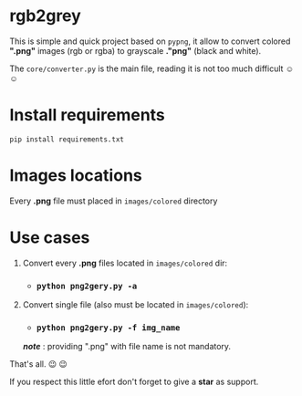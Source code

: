 # rgb2grey
This is simple and quick project based on ```pypng```, it allow to convert colored **".png"** images (rgb or rgba) to grayscale **."png"** (black and white).

The `core/converter.py` is the main file, reading it is not too much difficult :relaxed: :relaxed:

# Install requirements
`pip install requirements.txt`
# Images locations
Every **.png** file must placed in `images/colored` directory

# Use cases
1. Convert every **.png** files located in `images/colored` dir: 
   - ### `python png2gery.py -a`

2. Convert single file (also must be located in `images/colored`):

   - ### `python png2gery.py -f img_name`
   ***note*** : providing ".png" with file name is not mandatory.

That's all. :wink: :wink:

If you respect this little efort don't forget to give a **star** as support.